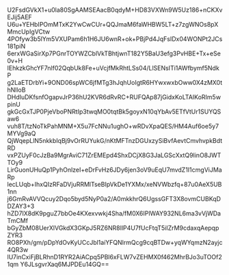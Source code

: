 U2FsdGVkX1+u0la80SgAAMSEAacB0qdyM+HD83VXWn9W5Uz186+nCKXvEJij5AEF
U6u+YEHbIPOmMTxK2YwCwCUr+QQJmaM6faWHBW5LT+z7zgWNOs8pXMmcUpIgVCtw
4POfyw3b5lYm5VXUPam6h1H6JU6wnR+ok+PBjPd4JqFsIDx04WONPt2JCs181piN
6erxWGaSirXp7PGnrTOYWZCblVkTBhtjwnT182Y5BaU3efg3PvHBE+Tx+eSe0v+H
IEhkzkGhcYF7nlf02QqbUk8Fe+uVcjfMkRhtLSs04/LlSENsITi1AWfbymf5NdkP
g2LaETDrbYi+9OND06spWC6jfMTg3hJqhUoIgtR6HYwxwxbOww0X4zMX0thNlloB
DHdIuDKfsnfOgapvJrP36hU2KVR6dRvRC+RUFQAp87jGidxKoLTAIKoRIm5wpinU
gkGcGxTJP0PjeVboPNRtIp3twqMO0tqtBk5goyxN10qYbAv5ETfVtUr1SUYQSaw6
vuh8T/tzNoTkPahMNM+X5u7FcNNu1ughO+wRDvXpaQES/HM4Auf6oe5y7MYVg9aQ
QjWqepLlN5nkkbIqBj9vOrRUYukG/nKtMFTnzDGUxzySiBvfAevtCmvhvpkBdtRD
vxPZUyF0cJzBa9MgrAviC71ZrEMEpd4ShxDCjX8G3JaLGScXxtQ9linO8JWTTOy9
LirGuonUHuQp1PyhOnlzeI+eDrFvHz6JDy6jen3oV9uEqU7mvdZ1I1cmgViJMaRp
lecLUqb+IhxQIzRFaDVjuRRMlTseBIpVkDe1YXMx/xeNVWbzfq+87u0AeX5UB1nn
j6GmRvAVVQcuy2Dqo5byd5NyP0a2/A0mkkhrQ6UgssGFT3X8ovmCUBKqDDZAY3+3
hZD7IX8dK9pguZ7bbOe4KXexvwkj4Sha/fM0X6IPlWAY932NL6ma3vVjWDaTmCMf
bGyZbM08UerXlVGkdX3GKpJ5RZ6NR8IlP4U7fUcFtqT5iIZrM9cdaxqAepqpZYR3
RO8PXh/gm/pDpYdOvKyUCcJbl1aiYFQNlrmQcg9cqBTDw+yqWYqmzN2ayjc4QR3w
lU7inCxiFjBLRhnD1RYR2AiACpq5PBl6xFLW7vZEHMX0f462MhrBJo3uTOOf21qm
Y6JLsgvrXaq6MJPDEu14GQ==
